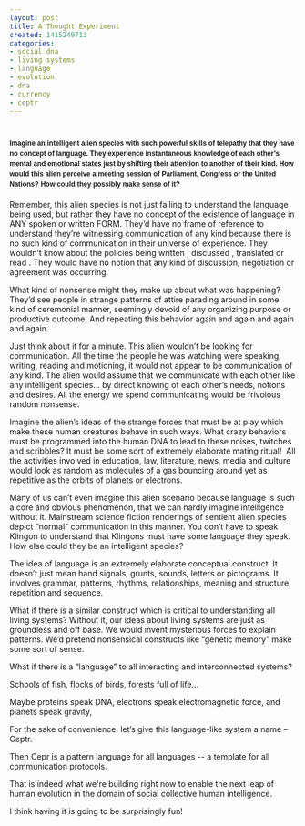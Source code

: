 ```yaml
---
layout: post
title: A Thought Experiment
created: 1415249713
categories:
- social dna
- living systems
- language
- evolution
- dna
- currency
- ceptr
---
```

<h1><span style="font-family: Arial, Helvetica, sans-serif; font-size: 12px; line-height: 1.5;">Imagine an intelligent alien species with such powerful skills of telepathy that they have no concept of language. They experience instantaneous knowledge of each other&rsquo;s mental and emotional states just by shifting their attention to another of their kind. How would this alien perceive a meeting session of Parliament, Congress or the United Nations? How could they possibly make sense of it?</span></h1><p>Remember, this alien species is not just failing to understand the language being used, but rather they have no concept of the existence of language in ANY spoken or written FORM. They&rsquo;d have no frame of reference to understand they&rsquo;re witnessing communication of any kind because there is no such kind of communication in their universe of experience. They wouldn&rsquo;t know about the policies being written , discussed , translated or read . They would have no notion that any kind of discussion, negotiation or agreement was occurring.</p><p>What kind of nonsense might they make up about what was happening? They&rsquo;d see people in strange patterns of attire parading around in some kind of ceremonial manner, seemingly devoid of any organizing purpose or productive outcome. And repeating this behavior again and again and again and again.</p><p>Just think about it for a minute. This alien wouldn&rsquo;t be looking for communication. All the time the people he was watching were speaking, writing, reading and motioning, it would not appear to be communication of any kind. The alien would assume that we communicate with each other like any intelligent species&hellip; by direct knowing of each other&rsquo;s needs, notions and desires. All the energy we spend communicating would be frivolous random nonsense.</p><p>Imagine the alien&rsquo;s ideas of the strange forces that must be at play which make these human creatures behave in such ways. What crazy behaviors must be programmed into the human DNA to lead to these noises, twitches and scribbles? It must be some sort of extremely elaborate mating ritual! &nbsp;All the activities involved in education, law, literature, news, media and culture would look as random as molecules of a gas bouncing around yet as repetitive as the orbits of planets or electrons.</p><p>Many of us can&rsquo;t even imagine this alien scenario because language is such a core and obvious phenomenon, that we can hardly imagine intelligence without it. Mainstream science fiction renderings of sentient alien species depict &ldquo;normal&rdquo; communication in this manner. You don&rsquo;t have to speak Klingon to understand that Klingons must have some language they speak. How else could they be an intelligent species?</p><p>The idea of language is an extremely elaborate conceptual construct. It doesn&rsquo;t just mean hand signals, grunts, sounds, letters or pictograms. It involves grammar, patterns, rhythms, relationships, meaning and structure, repetition and sequence.</p><p>What if there is a similar construct which is critical to understanding all living systems? Without it, our ideas about living systems are just as groundless and off base. We would invent mysterious forces to explain patterns. We&rsquo;d pretend nonsensical constructs like &ldquo;genetic memory&rdquo; make some sort of sense.</p><p>What if there is a &ldquo;language&rdquo; to all interacting and interconnected systems?</p><p>Schools of fish, flocks of birds, forests full of life...</p><p>Maybe proteins speak DNA, electrons speak electromagnetic force, and planets speak gravity,</p><p>For the sake of convenience, let&rsquo;s give this language-like system a name &ndash; Ceptr.</p><p>Then Cepr is a pattern language for all languages -- a template for all communication protocols.</p><p>That is indeed what we&#39;re building right now to enable the next leap of human evolution in the domain of social collective human intelligence.&nbsp;</p><p>I think having it is going to be surprisingly fun!</p>
